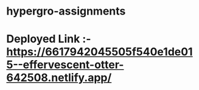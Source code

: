 # hypergro-assignments

# Deployed Link :- https://6617942045505f540e1de015--effervescent-otter-642508.netlify.app/
